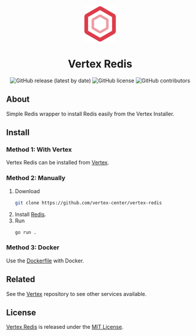 <p align="center">
    <img height="96" src="https://github.com/vertex-center/vertex-design/raw/main/logos/transparent/vertex_logo_transparent.png" alt="Vertex logo" />
</p>
<h1 align="center">Vertex Redis</h1>

<p align="center">
<img alt="GitHub release (latest by date)" src="https://img.shields.io/github/v/release/vertex-center/vertex-redis?color=DE3C4B&labelColor=1E212B&style=for-the-badge">
<img alt="GitHub license" src="https://img.shields.io/github/license/vertex-center/vertex-redis?color=DE3C4B&labelColor=1E212B&style=for-the-badge">
<img alt="GitHub contributors" src="https://img.shields.io/github/contributors/vertex-center/vertex-redis?color=DE3C4B&labelColor=1E212B&style=for-the-badge">
</p>

## About

Simple Redis wrapper to install Redis easily from the Vertex Installer.

## Install

### Method 1: With Vertex

Vertex Redis can be installed from [Vertex](https://github.com/vertex-center/vertex).

### Method 2: Manually

1. Download
    ```bash
    git clone https://github.com/vertex-center/vertex-redis
    ```
2. Install [Redis](https://redis.io/docs/getting-started/installation/).
3. Run
    ```bash
    go run .
    ```

### Method 3: Docker

Use the [Dockerfile](./Dockerfile) with Docker.

## Related

See the [Vertex](https://github.com/vertex-center/vertex) repository to see other services available.

## License

[Vertex Redis](https://github.com/vertex-center/vertex-redis) is released under the [MIT License](./LICENSE.md).
